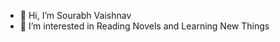 - 👋 Hi, I’m Sourabh Vaishnav
- 👀 I’m interested in Reading Novels and Learning New Things

<!---
learnerseenu/learnerseenu is a ✨ special ✨ repository because its `README.md` (this file) appears on your GitHub profile.
You can click the Preview link to take a look at your changes.
--->
